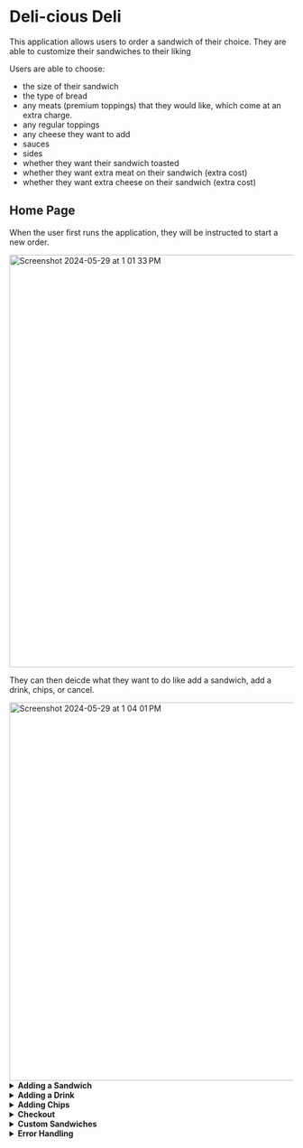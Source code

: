 # Deli-cious Deli

This application allows users to order a sandwich of their choice. They are able to customize their sandwiches to their liking

Users are able to choose:
- the size of their sandwich
- the type of bread
- any meats (premium toppings) that they would like, which come at an extra charge.
- any regular toppings
- any cheese they want to add
- sauces
- sides
- whether they want their sandwich toasted
- whether they want extra meat on their sandwich (extra cost)
- whether they want extra cheese on their sandwich (extra cost)

## Home Page
When the user first runs the application, they will be instructed to start a new order. 

<img width="731" alt="Screenshot 2024-05-29 at 1 01 33 PM" src="https://github.com/hibbaafzal/CapstoneTwo_Deli/assets/166542360/045c0946-f384-4e06-aac7-de753015570e">

They can then deicde what they want to do like add a sandwich, add a drink, chips, or cancel. 


<img width="670" alt="Screenshot 2024-05-29 at 1 04 01 PM" src="https://github.com/hibbaafzal/CapstoneTwo_Deli/assets/166542360/de212eee-f394-42d8-b48b-95918fac0a51">


<details> 
  
  **<summary> Adding a Sandwich </summary>**

  ### Adding a Sandwich

  If a user chooses to add a sandwich, they are able to customize it to their liking


They can choose the size of the sandwhich


<img width="476" alt="Screenshot 2024-05-29 at 1 08 40 PM" src="https://github.com/hibbaafzal/CapstoneTwo_Deli/assets/166542360/cb95483c-1e06-46de-87b6-49cd3203cfea">


They can choose they type of bread they would like.

<img width="416" alt="Screenshot 2024-05-29 at 1 09 35 PM" src="https://github.com/hibbaafzal/CapstoneTwo_Deli/assets/166542360/1323071d-c471-4f49-919a-e1ec0bf1234f">


They can choose any premium toppings (meats) that they would like.

<img width="608" alt="Screenshot 2024-05-29 at 1 12 20 PM" src="https://github.com/hibbaafzal/CapstoneTwo_Deli/assets/166542360/70e9db07-7917-4ade-a62c-d4243af599a5">


They can choose any regular toppings they would like.


<img width="610" alt="Screenshot 2024-05-29 at 1 13 33 PM" src="https://github.com/hibbaafzal/CapstoneTwo_Deli/assets/166542360/42122987-5ea0-43d6-bc63-b5092bc04014">

They can choose any cheese if they would like any. 

<img width="533" alt="Screenshot 2024-05-29 at 1 15 01 PM" src="https://github.com/hibbaafzal/CapstoneTwo_Deli/assets/166542360/f01dd8be-80de-440c-9e44-a26138d15288">


They can choose any sauces.

<img width="485" alt="Screenshot 2024-05-29 at 1 15 43 PM" src="https://github.com/hibbaafzal/CapstoneTwo_Deli/assets/166542360/0f50d72d-4e80-4d95-b1be-eed4fc692956">


They are also able to add any sides they would like to add.

<img width="413" alt="Screenshot 2024-05-29 at 1 16 40 PM" src="https://github.com/hibbaafzal/CapstoneTwo_Deli/assets/166542360/b5865a3b-7adf-4aaf-93e4-65795f217e50">

When the user is done customizing their sandwhich, they can choose whether or not they want their sandwich toasted, extra cheese, and/or extra meat. 

<img width="554" alt="Screenshot 2024-05-29 at 1 17 31 PM" src="https://github.com/hibbaafzal/CapstoneTwo_Deli/assets/166542360/6be59955-ae12-4ce3-9533-9a5c1ce21170">

</details>


<details> 
  
  **<summary> Adding a Drink </summary>**

  ### Adding a Drink

  Users can also add a drink to their order.

  <img width="631" alt="Screenshot 2024-05-29 at 1 19 42 PM" src="https://github.com/hibbaafzal/CapstoneTwo_Deli/assets/166542360/007f366e-a71b-40e3-b8bb-fc3f2fa24f0b">
</details>



<details> 
  
  **<summary> Adding Chips </summary>**

  ### Adding Chips


  Users can also add chips to their order.

  <img width="450" alt="Screenshot 2024-05-29 at 1 21 27 PM" src="https://github.com/hibbaafzal/CapstoneTwo_Deli/assets/166542360/5cfcf97d-e65a-4550-9470-8fdcc8283bf5">

</details>



<details> 
  
  **<summary> Checkout </summary>**


### Checkout

When users are done with their order, they can checkout and their receipt will be printed to a seperate file. 

<img width="682" alt="Screenshot 2024-05-29 at 1 23 11 PM" src="https://github.com/hibbaafzal/CapstoneTwo_Deli/assets/166542360/f508818f-f53c-49d9-8246-13d73c79e401">



<img width="466" alt="Screenshot 2024-05-29 at 1 23 35 PM" src="https://github.com/hibbaafzal/CapstoneTwo_Deli/assets/166542360/01f17ed1-8d0f-4b1a-b4c3-8ea0d96d85b8">

</details>


<details> 
  
  **<summary> Custom Sandwiches </summary>**


### Custom Sandwiches
If a user wants a custom sandwich, they will also be able to get those.




</details>

<details> 
  
  **<summary> Error Handling </summary>**


### Error Handling

If a user enters an incorrect input, they will be asked to try again. 

<img width="631" alt="Screenshot 2024-05-29 at 1 30 45 PM" src="https://github.com/hibbaafzal/CapstoneTwo_Deli/assets/166542360/a0a35225-8eba-4fd6-b152-aeec487ca3d5">


<img width="547" alt="Screenshot 2024-05-29 at 1 31 00 PM" src="https://github.com/hibbaafzal/CapstoneTwo_Deli/assets/166542360/015c7b51-53c5-4524-9797-a4a970ee0bad">

<img width="626" alt="Screenshot 2024-05-29 at 1 31 21 PM" src="https://github.com/hibbaafzal/CapstoneTwo_Deli/assets/166542360/036fa382-426e-4089-98f3-de6983b73f77">


<img width="643" alt="Screenshot 2024-05-29 at 1 31 45 PM" src="https://github.com/hibbaafzal/CapstoneTwo_Deli/assets/166542360/082ecf9e-56c7-4c34-ac04-96e3751d294a">


<img width="485" alt="Screenshot 2024-05-29 at 1 32 08 PM" src="https://github.com/hibbaafzal/CapstoneTwo_Deli/assets/166542360/41541eba-d1b7-48b5-bb96-7a954f5f280c">

</details>



